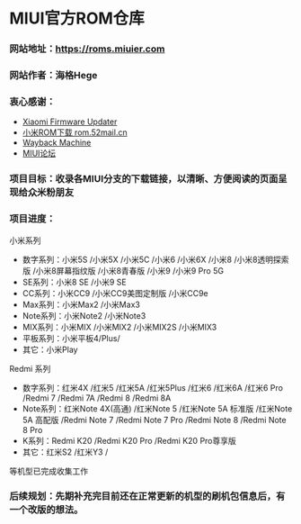 # MIUI官方ROM仓库

### 网站地址：https://roms.miuier.com  
### 网站作者：海格Hege  
### 衷心感谢：  

+ [Xiaomi Firmware Updater](https://xiaomiFirmwareupdater.com/ "Xiaomi Firmware Updater")  
+ [小米ROM下载 rom.52mail.cn](http://rom.52mail.cn/ "小米ROM下载 rom.52mail.cn")  
+ [Wayback Machine](https://web.archive.org/ "Wayback Machine")  
+ [MIUI论坛](https://www.miuier.com/ "小米MIUI论坛")  

### 项目目标：收录各MIUI分支的下载链接，以清晰、方便阅读的页面呈现给众米粉朋友  

### 项目进度：

小米系列
+ 数字系列：小米5S /小米5X /小米5C /小米6 /小米6X /小米8 /小米8透明探索版 /小米8屏幕指纹版 /小米8青春版 /小米9 /小米9 Pro 5G
+ SE系列：小米8 SE /小米9 SE 
+ CC系列：小米CC9 /小米CC9美图定制版 /小米CC9e  
+ Max系列：小米Max2 /小米Max3
+ Note系列：小米Note2 /小米Note3
+ MIX系列：小米MIX /小米MIX2 /小米MIX2S /小米MIX3
+ 平板系列：小米平板4/Plus/
+ 其它：小米Play  

Redmi 系列

+ 数字系列：红米4X /红米5 /红米5A /红米5Plus /红米6 /红米6A /红米6 Pro /Redmi 7 /Redmi 7A /Redmi 8 /Redmi 8A  
+ Note系列：红米Note 4X(高通) /红米Note 5 /红米Note 5A 标准版 /红米Note 5A 高配版 /Redmi Note 7 /Redmi Note 7 Pro /Redmi Note 8 /Redmi Note 8 Pro
+ K系列：Redmi K20 /Redmi K20 Pro /Redmi K20 Pro尊享版  
+ 其它：红米S2 /红米Y3 / 

等机型已完成收集工作  


### 后续规划：先期补充完目前还在正常更新的机型的刷机包信息后，有一个改版的想法。